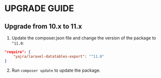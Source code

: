 # UPGRADE GUIDE

## Upgrade from 10.x to 11.x

1. Update the composer.json file and change the version of the package to `^11.0`:

```json
"require": {
    "yajra/laravel-datatables-export": "^11.0"
}
```

2. Run `composer update` to update the package.
